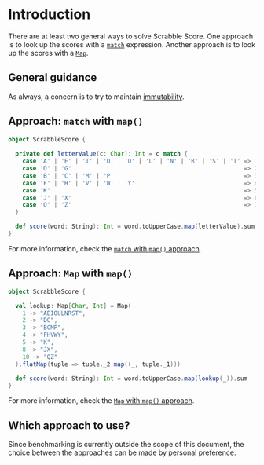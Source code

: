 # Introduction

There are at least two general ways to solve Scrabble Score.
One approach is to look up the scores with a [`match`][match] expression.
Another approach is to look up the scores with a [`Map`][map-class].

## General guidance

As always, a concern is to try to maintain [immutability][immutability].

## Approach: `match` with `map()`

```scala
object ScrabbleScore {
  
  private def letterValue(c: Char): Int = c match {
    case 'A' | 'E' | 'I' | 'O' | 'U' | 'L' | 'N' | 'R' | 'S' | 'T' => 1
    case 'D' | 'G'                                                 => 2
    case 'B' | 'C' | 'M' | 'P'                                     => 3
    case 'F' | 'H' | 'V' | 'W' | 'Y'                               => 4
    case 'K'                                                       => 5
    case 'J' | 'X'                                                 => 8
    case 'Q' | 'Z'                                                 => 10
  }

  def score(word: String): Int = word.toUpperCase.map(letterValue).sum
}
```

For more information, check the [`match` with `map()` approach][approach-match-with-map].

## Approach: `Map` with `map()`

```scala
object ScrabbleScore {

  val lookup: Map[Char, Int] = Map(
    1 -> "AEIOULNRST",
    2 -> "DG",
    3 -> "BCMP",
    4 -> "FHVWY",
    5 -> "K",
    8 -> "JX",
    10 -> "QZ"
  ).flatMap(tuple => tuple._2.map((_, tuple._1)))

  def score(word: String): Int = word.toUpperCase.map(lookup(_)).sum
}
```

For more information, check the [`Map` with `map()` approach][approach-map-with-map].

## Which approach to use?

Since benchmarking is currently outside the scope of this document, the choice between the approaches can be made by personal preference.

[match]: https://docs.scala-lang.org/tour/pattern-matching.html
[map-class]: https://www.scala-lang.org/api/2.13.10/scala/collection/immutable/Map.html
[immutability]: https://alvinalexander.com/scala/scala-idiom-immutable-code-functional-programming-immutability/
[approach-match-with-map]: https://exercism.org/tracks/scala/exercises/scrabble-score/approaches/match-with-map
[approach-map-with-map]: https://exercism.org/tracks/scala/exercises/scrabble-score/approaches/map-with-map

